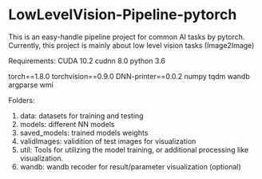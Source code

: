 # LowLevelVision-Pipeline-pytorch
This is an easy-handle pipeline project for common AI tasks by pytorch. Currently, this project is mainly about low level vision tasks (Image2Image)


Requirements:
  CUDA 10.2
  cudnn 8.0
  python 3.6

  torch==1.8.0
  torchvision==0.9.0
  DNN-printer==0.0.2
  numpy
  tqdm
  wandb
  argparse
  wmi


Folders:
1. data: datasets for training and testing
2. models: different NN models
3. saved_models: trained models weights
4. validImages: validition of test images for visualization
5. util: Tools for utilizing the model training, or additional processing like visualization.
6. wandb: wandb recoder for result/parameter visualization (optional)
